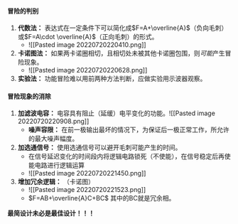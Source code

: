 #### 冒险的判别
1. **代数法：** 表达式在一定条件下可以简化成$F=A+\overline{A}$（负向毛刺）或$F=A\cdot \overline{A}$（正向毛刺）的形式。
	- ![[Pasted image 20220720220410.png]]
2. **卡诺图法：** 如果两卡诺圈相切，且相切处未被其他卡诺圈包围，则*可能*产生冒险现象。
	- ![[Pasted image 20220720220628.png]]
3. **实验法：** 功能冒险难以用前两种方法判断，应做实验用示波器观察。
#### 冒险现象的消除
1. **加滤波电容：** 电容具有阻止（延缓）电平变化的功能。![[Pasted image 20220720220908.png]]
	- **噪声容限：** 在前一极输出最坏的情况下，为保证后一极正常工作，所允许的最大噪声幅度。
2. **加选通信号：** 使用选通信号可以避开毛刺可能产生的时间。
	- 在信号延迟变化的时间段内将逻辑电路锁死（不使能），在信号稳定后再使能电路进行逻辑运算
	- ![[Pasted image 20220720221450.png]]
3. **增加冗余逻辑：** （卡诺图）
	- ![[Pasted image 20220720221523.png]]
	- $F=AB+\overline{A}C+BC$ 其中的BC就是冗余相。

**最简设计未必是最佳设计！！！**